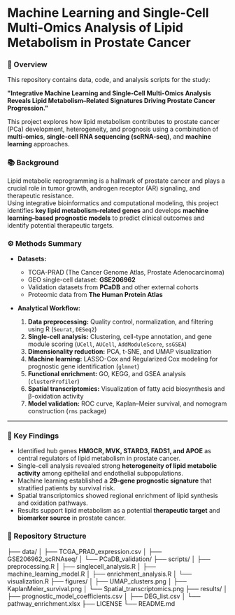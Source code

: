 # Machine Learning and Single-Cell Multi-Omics Analysis of Lipid Metabolism in Prostate Cancer

### 🧬 Overview
This repository contains data, code, and analysis scripts for the study:

**"Integrative Machine Learning and Single-Cell Multi-Omics Analysis Reveals Lipid Metabolism–Related Signatures Driving Prostate Cancer Progression."**

This project explores how lipid metabolism contributes to prostate cancer (PCa) development, heterogeneity, and prognosis using a combination of **multi-omics**, **single-cell RNA sequencing (scRNA-seq)**, and **machine learning** approaches.


### 📚 Background
Lipid metabolic reprogramming is a hallmark of prostate cancer and plays a crucial role in tumor growth, androgen receptor (AR) signaling, and therapeutic resistance.  
Using integrative bioinformatics and computational modeling, this project identifies **key lipid metabolism–related genes** and develops **machine learning–based prognostic models** to predict clinical outcomes and identify potential therapeutic targets.


### ⚙️ Methods Summary

- **Datasets:**
  - TCGA-PRAD (The Cancer Genome Atlas, Prostate Adenocarcinoma)
  - GEO single-cell dataset: **GSE206962**
  - Validation datasets from **PCaDB** and other external cohorts
  - Proteomic data from **The Human Protein Atlas**

- **Analytical Workflow:**
  1. **Data preprocessing:** Quality control, normalization, and filtering using R (`Seurat`, `DESeq2`)
  2. **Single-cell analysis:** Clustering, cell-type annotation, and gene module scoring (`UCell`, `AUCell`, `AddModuleScore`, `ssGSEA`)
  3. **Dimensionality reduction:** PCA, t-SNE, and UMAP visualization
  4. **Machine learning:** LASSO-Cox and Regularized Cox modeling for prognostic gene identification (`glmnet`)
  5. **Functional enrichment:** GO, KEGG, and GSEA analysis (`clusterProfiler`)
  6. **Spatial transcriptomics:** Visualization of fatty acid biosynthesis and β-oxidation activity
  7. **Model validation:** ROC curve, Kaplan–Meier survival, and nomogram construction (`rms` package)

---

### 🧠 Key Findings

- Identified hub genes **HMGCR, MVK, STARD3, FADS1, and APOE** as central regulators of lipid metabolism in prostate cancer.  
- Single-cell analysis revealed strong **heterogeneity of lipid metabolic activity** among epithelial and endothelial subpopulations.  
- Machine learning established a **29-gene prognostic signature** that stratified patients by survival risk.  
- Spatial transcriptomics showed regional enrichment of lipid synthesis and oxidation pathways.  
- Results support lipid metabolism as a potential **therapeutic target** and **biomarker source** in prostate cancer.



### 🧩 Repository Structure

├── data/
│ ├── TCGA_PRAD_expression.csv
│ ├── GSE206962_scRNAseq/
│ └── PCaDB_validation/
├── scripts/
│ ├── preprocessing.R
│ ├── singlecell_analysis.R
│ ├── machine_learning_model.R
│ ├── enrichment_analysis.R
│ └── visualization.R
├── figures/
│ ├── UMAP_clusters.png
│ ├── KaplanMeier_survival.png
│ └── Spatial_transcriptomics.png
├── results/
│ ├── prognostic_model_coefficients.csv
│ ├── DEG_list.csv
│ └── pathway_enrichment.xlsx
├── LICENSE
└── README.md
